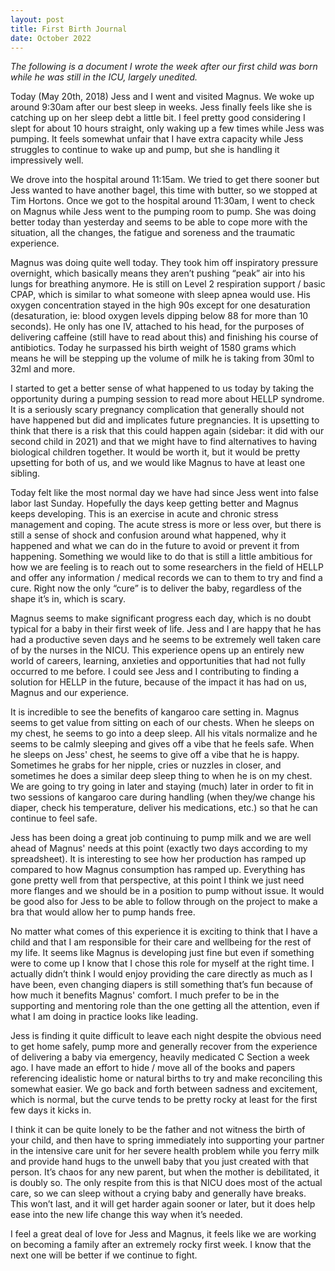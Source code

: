 ```yaml
---
layout: post
title: First Birth Journal
date: October 2022
---
```

*The following is a document I wrote the week after our first child was born while he was still in the ICU, largely unedited.*

Today (May 20th, 2018) Jess and I went and visited Magnus. We woke up around 9:30am after our best sleep in weeks. Jess finally feels like she is catching up on her sleep debt a little bit. I feel pretty good considering I slept for about 10 hours straight, only waking up a few times while Jess was pumping. It feels somewhat unfair that I have extra capacity while Jess struggles to continue to wake up and pump, but she is handling it impressively well.

We drove into the hospital around 11:15am. We tried to get there sooner but Jess wanted to have another bagel, this time with butter, so we stopped at Tim Hortons. Once we got to the hospital around 11:30am, I went to check on Magnus while Jess went to the pumping room to pump. She was doing better today than yesterday and seems to be able to cope more with the situation, all the changes, the fatigue and soreness and the traumatic experience.

Magnus was doing quite well today. They took him off inspiratory pressure overnight, which basically means they aren’t pushing “peak” air into his lungs for breathing anymore. He is still on Level 2 respiration support / basic CPAP, which is similar to what someone with sleep apnea would use. His oxygen concentration stayed in the high 90s except for one desaturation (desaturation, ie: blood oxygen levels dipping below 88 for more than 10 seconds). He only has one IV, attached to his head, for the purposes of delivering caffeine (still have to read about this) and finishing his course of antibiotics. Today he surpassed his birth weight of 1580 grams which means he will be stepping up the volume of milk he is taking from 30ml to 32ml and more.

I started to get a better sense of what happened to us today by taking the opportunity during a pumping session to read more about HELLP syndrome. It is a seriously scary pregnancy complication that generally should not have happened but did and implicates future pregnancies. It is upsetting to think that there is a risk that this could happen again (sidebar: it did with our second child in 2021) and that we might have to find alternatives to having biological children together. It would be worth it, but it would be pretty upsetting for both of us, and we would like Magnus to have at least one sibling.

Today felt like the most normal day we have had since Jess went into false labor last Sunday. Hopefully the days keep getting better and Magnus keeps developing. This is an exercise in acute and chronic stress management and coping. The acute stress is more or less over, but there is still a sense of shock and confusion around what happened, why it happened and what we can do in the future to avoid or prevent it from happening. Something we would like to do that is still a little ambitious for how we are feeling is to reach out to some researchers in the field of HELLP and offer any information / medical records we can to them to try and find a cure. Right now the only “cure” is to deliver the baby, regardless of the shape it’s in, which is scary.

Magnus seems to make significant progress each day, which is no doubt typical for a baby in their first week of life. Jess and I are happy that he has had a productive seven days and he seems to be extremely well taken care of by the nurses in the NICU. This experience opens up an entirely new world of careers, learning, anxieties and opportunities that had not fully occurred to me before. I could see Jess and I contributing to finding a solution for HELLP in the future, because of the impact it has had on us, Magnus and our experience.

It is incredible to see the benefits of kangaroo care setting in. Magnus seems to get value from sitting on each of our chests. When he sleeps on my chest, he seems to go into a deep sleep. All his vitals normalize and he seems to be calmly sleeping and gives off a vibe that he feels safe. When he sleeps on Jess' chest, he seems to give off a vibe that he is happy. Sometimes he grabs for her nipple, cries or nuzzles in closer, and sometimes he does a similar deep sleep thing to when he is on my chest. We are going to try going in later and staying (much) later in order to fit in two sessions of kangaroo care during handling (when they/we change his diaper, check his temperature, deliver his medications, etc.) so that he can continue to feel safe.

Jess has been doing a great job continuing to pump milk and we are well ahead of Magnus' needs at this point (exactly two days according to my spreadsheet). It is interesting to see how her production has ramped up compared to how Magnus consumption has ramped up. Everything has gone pretty well from that perspective, at this point I think we just need more flanges and we should be in a position to pump without issue. It would be good also for Jess to be able to follow through on the project to make a bra that would allow her to pump hands free.

No matter what comes of this experience it is exciting to think that I have a child and that I am responsible for their care and wellbeing for the rest of my life. It seems like Magnus is developing just fine but even if something were to come up I know that I chose this role for myself at the right time. I actually didn’t think I would enjoy providing the care directly as much as I have been, even changing diapers is still something that’s fun because of how much it benefits Magnus' comfort. I much prefer to be in the supporting and mentoring role than the one getting all the attention, even if what I am doing in practice looks like leading.

Jess is finding it quite difficult to leave each night despite the obvious need to get home safely, pump more and generally recover from the experience of delivering a baby via emergency, heavily medicated C Section a week ago. I have made an effort to hide / move all of the books and papers referencing idealistic home or natural births to try and make reconciling this somewhat easier. We go back and forth between sadness and excitement, which is normal, but the curve tends to be pretty rocky at least for the first few days it kicks in.

I think it can be quite lonely to be the father and not witness the birth of your child, and then have to spring immediately into supporting your partner in the intensive care unit for her severe health problem while you ferry milk and provide hand hugs to the unwell baby that you just created with that person. It’s chaos for any new parent, but when the mother is debilitated, it is doubly so. The only respite from this is that NICU does most of the actual care, so we can sleep without a crying baby and generally have breaks. This won’t last, and it will get harder again sooner or later, but it does help ease into the new life change this way when it’s needed.

I feel a great deal of love for Jess and Magnus, it feels like we are working on becoming a family after an extremely rocky first week. I know that the next one will be better if we continue to fight.
